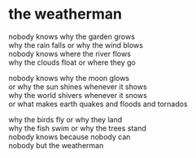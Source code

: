 # the weatherman 

nobody knows why the garden grows\
why the rain falls or why the wind blows\
nobody knows where the river flows\
why the clouds float or where they go

nobody knows why the moon glows\
or why the sun shines whenever it shows\
why the world shivers whenever it snows\
or what makes earth quakes and floods and tornados

why the birds fly or why they land\
why the fish swim or why the trees stand\
nobody knows because nobody can\
nobody but the weatherman
